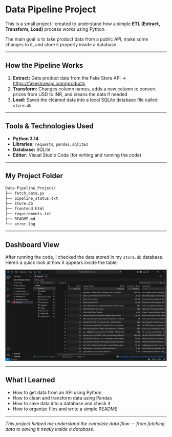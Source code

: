 #  Data Pipeline Project

This is a small project I created to understand how a simple **ETL (Extract, Transform, Load)** process works using Python.  

The main goal is to take product data from a public API, make some changes to it, and store it properly inside a database.

---

##  How the Pipeline Works
1. **Extract:** Gets product data from the Fake Store API → https://fakestoreapi.com/products  
2. **Transform:** Changes column names, adds a new column to convert prices from USD to INR, and cleans the data if needed  
3. **Load:** Saves the cleaned data into a local SQLite database file called `store.db`

---

##  Tools & Technologies Used
- **Python 3.14**  
- **Libraries:** `requests`, `pandas`, `sqlite3`  
- **Database:** SQLite  
- **Editor:** Visual Studio Code (for writing and running the code)

---

##  My Project Folder
```
Data-Pipeline_Project/
├── fetch_data.py
├── pipeline_status.txt
├── store.db
├── frontend.html
├── requirements.txt
├── README.md
└── error.log
```
---
## Dashboard View
After running the code, I checked the data stored in my `store.db` database.  
Here’s a quick look at how it appears inside the table:

![Dashboard Screenshot](dashboard_screenshot.png)

---

##  What I Learned
- How to get data from an API using Python  
- How to clean and transform data using Pandas  
- How to save data into a database and check it  
- How to organize files and write a simple README  

---

 *This project helped me understand the complete data flow — from fetching data to saving it neatly inside a database.*


